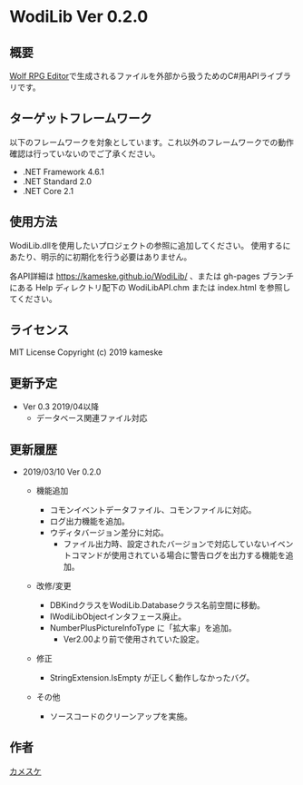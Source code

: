 WodiLib
Ver 0.2.0
====

概要
----------

[Wolf RPG Editor](https://www.silversecond.com/WolfRPGEditor/)で生成されるファイルを外部から扱うためのC#用APIライブラリです。

ターゲットフレームワーク
----------

以下のフレームワークを対象としています。これ以外のフレームワークでの動作確認は行っていないのでご了承ください。

- .NET Framework 4.6.1
- .NET Standard 2.0
- .NET Core 2.1

使用方法
----------

WodiLib.dllを使用したいプロジェクトの参照に追加してください。
使用するにあたり、明示的に初期化を行う必要はありません。

各API詳細は <https://kameske.github.io/WodiLib/> 、または gh-pages ブランチにある Help ディレクトリ配下の WodiLibAPI.chm または index.html を参照してください。

ライセンス
----------

MIT License Copyright (c) 2019 kameske

更新予定
----------

- Ver 0.3 2019/04以降
  - データベース関連ファイル対応

更新履歴
----------

- 2019/03/10 Ver 0.2.0
  - 機能追加
    - コモンイベントデータファイル、コモンファイルに対応。
    - ログ出力機能を追加。
    - ウディタバージョン差分に対応。
      - ファイル出力時、設定されたバージョンで対応していないイベントコマンドが使用されている場合に警告ログを出力する機能を追加。

  - 改修/変更
    - DBKindクラスをWodiLib.Databaseクラス名前空間に移動。
    - IWodiLibObjectインタフェース廃止。
    - NumberPlusPictureInfoType に「拡大率」を追加。
      - Ver2.00より前で使用されていた設定。

  - 修正
    - StringExtension.IsEmpty が正しく動作しなかったバグ。

  - その他
    - ソースコードのクリーンアップを実施。

作者
----------

[カメスケ](http://kameske027.php.xdomain.jp/)